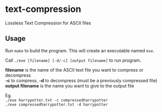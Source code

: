 # text-compression
Lossless Text Compression for ASCII files

## Usage
Run `make` to build the program. This will create an executable named `exe`. 

Call `./exe [filename] [-d/-c] [output filename]` to run program.<br />

**filename** is the name of the ASCII text file you want to compress or decompress<br />
**-c** to compress, **-d** to decompress (must be a previously compressed file)<br />
**output filename** is the name you want to give to the output file<br />

Eg.<br />
`./exe harrypotter.txt -c compressedharrypotter` <br />
`./exe compressedharrypotter.txt -d harrypotter` <br /> 
